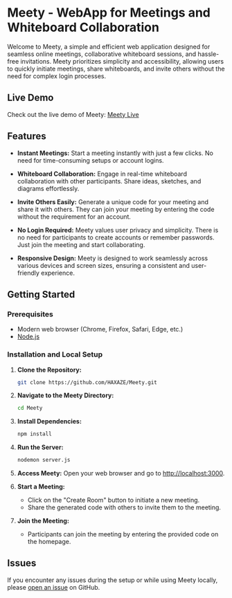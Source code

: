 # Meety - WebApp for Meetings and Whiteboard Collaboration

Welcome to Meety, a simple and efficient web application designed for seamless online meetings, collaborative whiteboard sessions, and hassle-free invitations. Meety prioritizes simplicity and accessibility, allowing users to quickly initiate meetings, share whiteboards, and invite others without the need for complex login processes.

## Live Demo

Check out the live demo of Meety: [Meety Live ](https://meety-6q8l.onrender.com/)

## Features

- **Instant Meetings:** Start a meeting instantly with just a few clicks. No need for time-consuming setups or account logins.

- **Whiteboard Collaboration:** Engage in real-time whiteboard collaboration with other participants. Share ideas, sketches, and diagrams effortlessly.

- **Invite Others Easily:** Generate a unique code for your meeting and share it with others. They can join your meeting by entering the code without the requirement for an account.

- **No Login Required:** Meety values user privacy and simplicity. There is no need for participants to create accounts or remember passwords. Just join the meeting and start collaborating.

- **Responsive Design:** Meety is designed to work seamlessly across various devices and screen sizes, ensuring a consistent and user-friendly experience.

## Getting Started

### Prerequisites

- Modern web browser (Chrome, Firefox, Safari, Edge, etc.)
- [Node.js](https://nodejs.org/en/)

### Installation and Local Setup

1. **Clone the Repository:**
    ```bash
    git clone https://github.com/HAXAZE/Meety.git
    ```

2. **Navigate to the Meety Directory:**
    ```bash
    cd Meety
    ```

3. **Install Dependencies:**
    ```bash
    npm install
    ```

4. **Run the Server:**
    ```bash
    nodemon server.js
    ```

5. **Access Meety:**
    Open your web browser and go to [http://localhost:3000](http://localhost:3000).

6. **Start a Meeting:**
    - Click on the "Create Room" button to initiate a new meeting.
    - Share the generated code with others to invite them to the meeting.

7. **Join the Meeting:**
    - Participants can join the meeting by entering the provided code on the homepage.

## Issues

If you encounter any issues during the setup or while using Meety locally, please [open an issue](https://github.com/HAXAZE/Meety/issues) on GitHub.


